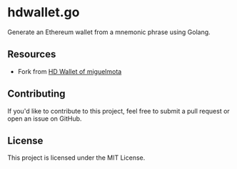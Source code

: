 # hdwallet.go

Generate an Ethereum wallet from a mnemonic phrase using Golang.

## Resources

- Fork from [HD Wallet of miguelmota](https://gist.github.com/miguelmota/ee0fd9756e1651f38f4cd38c6e99b8bf)

## Contributing

If you'd like to contribute to this project, feel free to submit a pull request or open an issue on GitHub.

## License

This project is licensed under the MIT License.

